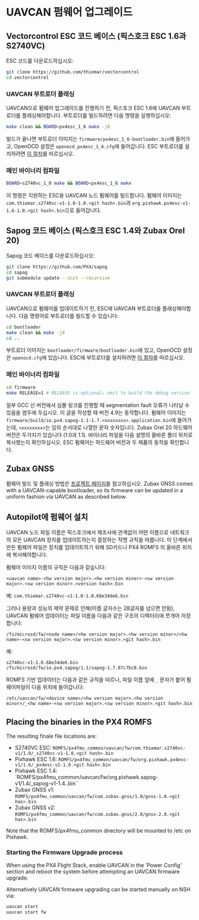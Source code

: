 # UAVCAN 펌웨어 업그레이드

## Vectorcontrol ESC 코드 베이스 (픽스호크 ESC 1.6과 S2740VC)

ESC 코드를 다운로드하십시오:

```sh
git clone https://github.com/thiemar/vectorcontrol
cd vectorcontrol
```

### UAVCAN 부트로더 플래싱

UAVCAN으로 펌웨어 업그레이드를 진행하기 전, 픽스호크 ESC 1.6에 UAVCAN 부트로더를 플래싱해야합니다. 부트로더를 빌드하려면 다음 명령을 실행하십시오:

```sh
make clean && BOARD=px4esc_1_6 make -j8
```

빌드가 끝나면 부트로더 이미지는 `firmware/px4esc_1_6-bootloader.bin`에 들어가고, OpenOCD 설정은 `openocd_px4esc_1_6.cfg`에 들어갑니다. ESC 부트로더를 설치하려면 [이 절차](../uavcan/bootloader_installation.md)를 따르십시오.

### 메인 바이너리 컴파일

```sh
BOARD=s2740vc_1_0 make && BOARD=px4esc_1_6 make
```

이 명령은 지원하는 ESC용 UAVCAN 노드 펌웨어를 빌드합니다. 펌웨어 이미지는 `com.thiemar.s2740vc-v1-1.0-1.0.<git hash>.bin`과 `org.pixhawk.px4esc-v1-1.6-1.0.<git hash>.bin`으로 들어갑니다.

## Sapog 코드 베이스 (픽스호크 ESC 1.4와 Zubax Orel 20)

Sapog 코드 베이스를 다운로드하십시오:

```sh
git clone https://github.com/PX4/sapog
cd sapog
git submodule update --init --recursive
```

### UAVCAN 부트로더 플래싱

UAVCAN으로 펌웨어를 업데이트하기 전, ESC에 UAVCAN 부트로더를 플래싱해야합니다. 다음 명령어로 부트로더를 빌드할 수 있습니다:

```sh
cd bootloader
make clean && make -j8
cd ..
```

부트로더 이미지는 `bootloader/firmware/bootloader.bin`에 있고, OpenOCD 설정은 `openocd.cfg`에 있습니다. ESC에 부트로더를 설치하려면 [이 절차](../uavcan/bootloader_installation.md)를 따르십시오.

### 메인 바이너리 컴파일

```sh
cd firmware
make RELEASE=1 # RELEASE is optional; omit to build the debug version
```

일부 GCC 신 버전에서 심볼 링크를 진행할 때 segmentation fault 오류가 나타날 수 있음을 염두에 두십시오. 이 글을 작성할 때 버전 4.9는 동작합니다. 펌웨어 이미지는 `firmware/build/io.px4.sapog-1.1-1.7.<xxxxxxxx>.application.bin`에 들어가는데, `<xxxxxxxx>`는 임의 순서대로 나열한 문자 숫자입니다. Zubax Orel 20 하드웨어 버전은 두가지가 있습니다 (1.0과 1.1). 바이너리 파일을 다음 설명의 올바른 폴더 위치로 복사했는지 확인하십시오. ESC 펌웨어는 하드웨어 버전과 두 제품의 동작을 확인합니다.

## Zubax GNSS

펌웨어 빌드 및 플래싱 방법은 [프로젝트 페이지](https://github.com/Zubax/zubax_gnss)를 참고하십시오. Zubax GNSS comes with a UAVCAN-capable bootloader, so its firmware can be updated in a uniform fashion via UAVCAN as described below.

## Autopilot에 펌웨어 설치

UAVCAN 노드 파일 이름은 픽스호크에서 제조사에 관계없이 어떤 이름으로 네트워크의 모든 UAVCAN 장치를 업데이트하는지 결정하는 작명 규칙을 따릅니다. 이 단계에서 만든 펌웨어 파일은 장치를 업데이트하기 위해 SD카드나 PX4 ROMFS 의 올바른 위치에 복사해야합니다.

펌웨어 이미지 이름의 규칙은 다음과 같습니다:

    <uavcan name>-<hw version major>.<hw version minor>-<sw version major>.<sw version minor>.<version hash>.bin
    

예: `com.thiemar.s2740vc-v1-1.0-1.0.68e34de6.bin`

그러나 용량과 성능의 제약 문제로 인해(이름 글자수는 28글자를 넘으면 안됨), UAVCAN 펌웨어 업데이터는 파일 이름을 다음과 같은 구조의 디렉터리에 쪼개어 저장합니다:

    /fs/microsd/fw/<node name>/<hw version major>.<hw version minor>/<hw name>-<sw version major>.<sw version minor>.<git hash>.bin
    

예:

    s2740vc-v1-1.0.68e34de6.bin 
    /fs/microsd/fw/io.px4.sapog/1.1/sapog-1.7.87c7bc0.bin
    

ROMFS 기반 업데이터는 다음과 같은 규칙을 따르나, 파일 이름 앞에 ```_``` 문자가 붙어 펌웨어파일이 다음 위치에 들어갑니다:

    /etc/uavcan/fw/<device name>/<hw version major>.<hw version minor>/_<hw name>-<sw version major>.<sw version minor>.<git hash>.bin
    

## Placing the binaries in the PX4 ROMFS

The resulting finale file locations are:

* S2740VC ESC: `ROMFS/px4fmu_common/uavcan/fw/com.thiemar.s2740vc-v1/1.0/_s2740vc-v1-1.0.<git hash>.bin`
* Pixhawk ESC 1.6: `ROMFS/px4fmu_common/uavcan/fw/org.pixhawk.px4esc-v1/1.6/_px4esc-v1-1.6.<git hash>.bin`
* Pixhawk ESC 1.4: `ROMFS/px4fmu_common/uavcan/fw/org.pixhawk.sapog-v1/1.4/_sapog-v1-1.4.<git hash>.bin``
* Zubax GNSS v1: `ROMFS/px4fmu_common/uavcan/fw/com.zubax.gnss/1.0/gnss-1.0.<git has>.bin`
* Zubax GNSS v2: `ROMFS/px4fmu_common/uavcan/fw/com.zubax.gnss/2.0/gnss-2.0.<git has>.bin`

Note that the ROMFS/px4fmu_common directory will be mounted to /etc on Pixhawk.

### Starting the Firmware Upgrade process

When using the PX4 Flight Stack, enable UAVCAN in the 'Power Config' section and reboot the system before attempting an UAVCAN firmware upgrade.

Alternatively UAVCAN firmware upgrading can be started manually on NSH via:

```sh
uavcan start
uavcan start fw
```